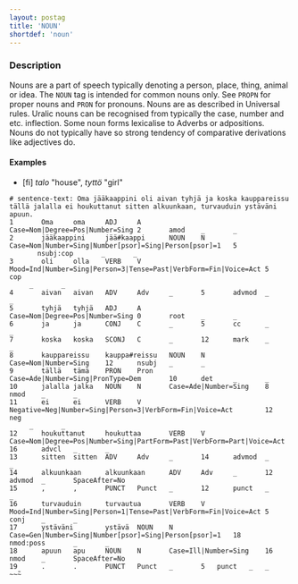 ```yaml
---
layout: postag
title: 'NOUN'
shortdef: 'noun'
---
```


### Description

Nouns are a part of speech typically denoting a person, place, thing, animal or
idea.  The `NOUN` tag is intended for common nouns only. See `PROPN` for proper
nouns and `PRON` for pronouns.  Nouns are as described in Universal rules.
Uralic nouns can be recognised from typically the case, number and etc.
inflection. Some noun forms lexicalise to Adverbs or adpositions. Nouns do not
typically have so strong tendency of comparative derivations like
adjectives do.

#### Examples

* [fi] _talo_ "house", _tyttö_ "girl"

~~~ conllu
# sentence-text: Oma jääkaappini oli aivan tyhjä ja koska kauppareissu tällä jalalla ei houkuttanut sitten alkuunkaan, turvauduin ystäväni apuun.
1       Oma     oma     ADJ     A       Case=Nom|Degree=Pos|Number=Sing 2       amod    _       _
2       jääkaappini     jää#kaappi      NOUN    N       Case=Nom|Number=Sing|Number[psor]=Sing|Person[psor]=1   5
       nsubj:cop       _       _
3       oli     olla    VERB    V       Mood=Ind|Number=Sing|Person=3|Tense=Past|VerbForm=Fin|Voice=Act 5       cop
     _       _
4       aivan   aivan   ADV     Adv     _       5       advmod  _       _
5       tyhjä   tyhjä   ADJ     A       Case=Nom|Degree=Pos|Number=Sing 0       root    _       _
6       ja      ja      CONJ    C       _       5       cc      _       _
7       koska   koska   SCONJ   C       _       12      mark    _       _
8       kauppareissu    kauppa#reissu   NOUN    N       Case=Nom|Number=Sing    12      nsubj   _       _
9       tällä   tämä    PRON    Pron    Case=Ade|Number=Sing|PronType=Dem       10      det     _       _
10      jalalla jalka   NOUN    N       Case=Ade|Number=Sing    8       nmod    _       _
11      ei      ei      VERB    V       Negative=Neg|Number=Sing|Person=3|VerbForm=Fin|Voice=Act        12      neg
     _       _
12      houkuttanut     houkuttaa       VERB    V       Case=Nom|Degree=Pos|Number=Sing|PartForm=Past|VerbForm=Part|Voice=Act   16      advcl   _       _
13      sitten  sitten  ADV     Adv     _       14      advmod  _       _
14      alkuunkaan      alkuunkaan      ADV     Adv     _       12      advmod  _       SpaceAfter=No
15      ,       ,       PUNCT   Punct   _       12      punct   _       _
16      turvauduin      turvautua       VERB    V       Mood=Ind|Number=Sing|Person=1|Tense=Past|VerbForm=Fin|Voice=Act 5       conj    _       _
17      ystäväni        ystävä  NOUN    N       Case=Gen|Number=Sing|Number[psor]=Sing|Person[psor]=1   18      nmod:poss       _       _
18      apuun   apu     NOUN    N       Case=Ill|Number=Sing    16      nmod    _       SpaceAfter=No
19      .       .       PUNCT   Punct   _       5   punct   _   _
~~̃~

